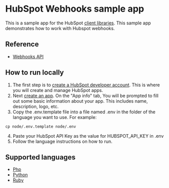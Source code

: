 # HubSpot Webhooks sample app

This is a sample app for the HubSpot [client libraries](https://developers.hubspot.com/docs/api/overview). This sample app demonstrates how to work with Hubspot webhooks.

## Reference

- [Webhooks API](https://developers.hubspot.com/docs/api/webhooks)

## How to run locally

1. The first step is to [create a HubSpot developer account](https://developers.hubspot.com/docs/api/developer-tools-overview). This is where you will create and manage HubSpot apps.
2. Next [create an app](https://developers.hubspot.com/docs/api/creating-an-app). On the "App info" tab, You will be prompted to fill out some basic information about your app. This includes name, description, logo, etc.
3. Copy the .env.template file into a file named .env in the folder of the language you want to use. For example:

```
cp node/.env.template node/.env
```

4. Paste your HubSpot API Key as the value for HUBSPOT_API_KEY in .env
5. Follow the language instructions on how to run.

## Supported languages

* [Php](php/README.md)
* [Python](python/README.md)
* [Ruby](ruby/README.md)

